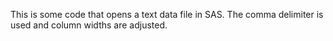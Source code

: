 This is some code that opens a text data file in SAS.
The comma delimiter is used and column widths are adjusted.